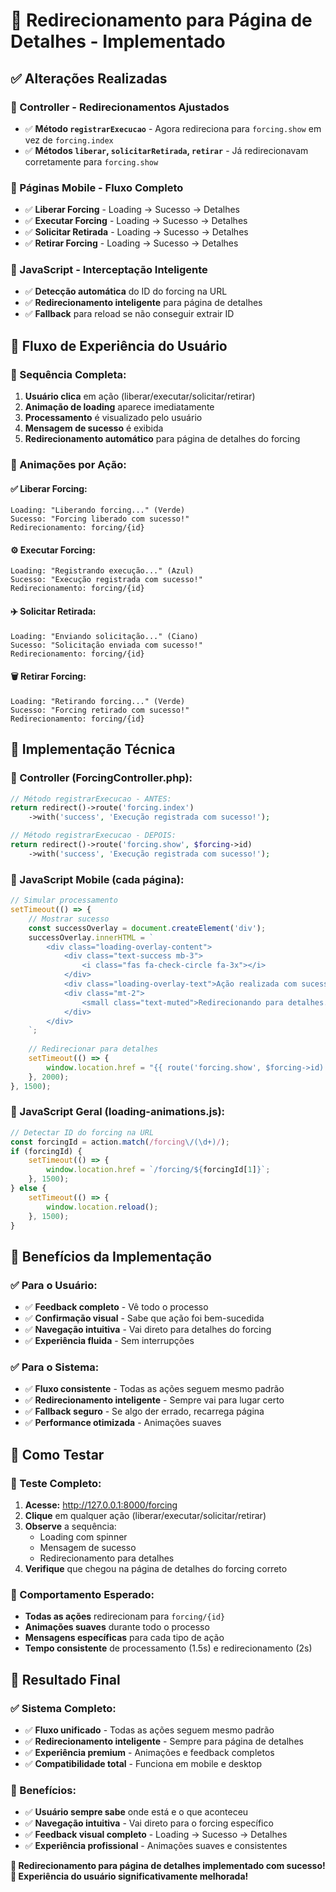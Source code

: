 # 🎯 Redirecionamento para Página de Detalhes - Implementado

## ✅ **Alterações Realizadas**

### **🔄 Controller - Redirecionamentos Ajustados**
- ✅ **Método `registrarExecucao`** - Agora redireciona para `forcing.show` em vez de `forcing.index`
- ✅ **Métodos `liberar`, `solicitarRetirada`, `retirar`** - Já redirecionavam corretamente para `forcing.show`

### **📱 Páginas Mobile - Fluxo Completo**
- ✅ **Liberar Forcing** - Loading → Sucesso → Detalhes
- ✅ **Executar Forcing** - Loading → Sucesso → Detalhes  
- ✅ **Solicitar Retirada** - Loading → Sucesso → Detalhes
- ✅ **Retirar Forcing** - Loading → Sucesso → Detalhes

### **🎨 JavaScript - Interceptação Inteligente**
- ✅ **Detecção automática** do ID do forcing na URL
- ✅ **Redirecionamento inteligente** para página de detalhes
- ✅ **Fallback** para reload se não conseguir extrair ID

## 🎯 **Fluxo de Experiência do Usuário**

### **📱 Sequência Completa:**
1. **Usuário clica** em ação (liberar/executar/solicitar/retirar)
2. **Animação de loading** aparece imediatamente
3. **Processamento** é visualizado pelo usuário
4. **Mensagem de sucesso** é exibida
5. **Redirecionamento automático** para página de detalhes do forcing

### **🎨 Animações por Ação:**

#### **✅ Liberar Forcing:**
```
Loading: "Liberando forcing..." (Verde)
Sucesso: "Forcing liberado com sucesso!" 
Redirecionamento: forcing/{id}
```

#### **⚙️ Executar Forcing:**
```
Loading: "Registrando execução..." (Azul)
Sucesso: "Execução registrada com sucesso!"
Redirecionamento: forcing/{id}
```

#### **✈️ Solicitar Retirada:**
```
Loading: "Enviando solicitação..." (Ciano)
Sucesso: "Solicitação enviada com sucesso!"
Redirecionamento: forcing/{id}
```

#### **🗑️ Retirar Forcing:**
```
Loading: "Retirando forcing..." (Verde)
Sucesso: "Forcing retirado com sucesso!"
Redirecionamento: forcing/{id}
```

## 🚀 **Implementação Técnica**

### **🎯 Controller (ForcingController.php):**
```php
// Método registrarExecucao - ANTES:
return redirect()->route('forcing.index')
    ->with('success', 'Execução registrada com sucesso!');

// Método registrarExecucao - DEPOIS:
return redirect()->route('forcing.show', $forcing->id)
    ->with('success', 'Execução registrada com sucesso!');
```

### **📱 JavaScript Mobile (cada página):**
```javascript
// Simular processamento
setTimeout(() => {
    // Mostrar sucesso
    const successOverlay = document.createElement('div');
    successOverlay.innerHTML = `
        <div class="loading-overlay-content">
            <div class="text-success mb-3">
                <i class="fas fa-check-circle fa-3x"></i>
            </div>
            <div class="loading-overlay-text">Ação realizada com sucesso!</div>
            <div class="mt-2">
                <small class="text-muted">Redirecionando para detalhes...</small>
            </div>
        </div>
    `;
    
    // Redirecionar para detalhes
    setTimeout(() => {
        window.location.href = "{{ route('forcing.show', $forcing->id) }}";
    }, 2000);
}, 1500);
```

### **🎨 JavaScript Geral (loading-animations.js):**
```javascript
// Detectar ID do forcing na URL
const forcingId = action.match(/forcing\/(\d+)/);
if (forcingId) {
    setTimeout(() => {
        window.location.href = `/forcing/${forcingId[1]}`;
    }, 1500);
} else {
    setTimeout(() => {
        window.location.reload();
    }, 1500);
}
```

## 🎯 **Benefícios da Implementação**

### **✅ Para o Usuário:**
- ✅ **Feedback completo** - Vê todo o processo
- ✅ **Confirmação visual** - Sabe que ação foi bem-sucedida
- ✅ **Navegação intuitiva** - Vai direto para detalhes do forcing
- ✅ **Experiência fluida** - Sem interrupções

### **✅ Para o Sistema:**
- ✅ **Fluxo consistente** - Todas as ações seguem mesmo padrão
- ✅ **Redirecionamento inteligente** - Sempre vai para lugar certo
- ✅ **Fallback seguro** - Se algo der errado, recarrega página
- ✅ **Performance otimizada** - Animações suaves

## 🧪 **Como Testar**

### **📱 Teste Completo:**
1. **Acesse:** http://127.0.0.1:8000/forcing
2. **Clique** em qualquer ação (liberar/executar/solicitar/retirar)
3. **Observe** a sequência:
   - Loading com spinner
   - Mensagem de sucesso
   - Redirecionamento para detalhes
4. **Verifique** que chegou na página de detalhes do forcing correto

### **🎯 Comportamento Esperado:**
- **Todas as ações** redirecionam para `forcing/{id}`
- **Animações suaves** durante todo o processo
- **Mensagens específicas** para cada tipo de ação
- **Tempo consistente** de processamento (1.5s) e redirecionamento (2s)

## 🎉 **Resultado Final**

### **✅ Sistema Completo:**
- ✅ **Fluxo unificado** - Todas as ações seguem mesmo padrão
- ✅ **Redirecionamento inteligente** - Sempre para página de detalhes
- ✅ **Experiência premium** - Animações e feedback completos
- ✅ **Compatibilidade total** - Funciona em mobile e desktop

### **🚀 Benefícios:**
- ✅ **Usuário sempre sabe** onde está e o que aconteceu
- ✅ **Navegação intuitiva** - Vai direto para o forcing específico
- ✅ **Feedback visual completo** - Loading → Sucesso → Detalhes
- ✅ **Experiência profissional** - Animações suaves e consistentes

**🎯 Redirecionamento para página de detalhes implementado com sucesso!**  
**📱 Experiência do usuário significativamente melhorada!**

